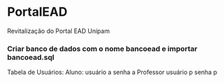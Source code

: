 # PortalEAD
Revitalização do Portal EAD Unipam
### Criar banco de dados com o nome bancoead e importar bancoead.sql
Tabela de Usuários:
Aluno: usuário a senha a
Professor usuário p senha p
